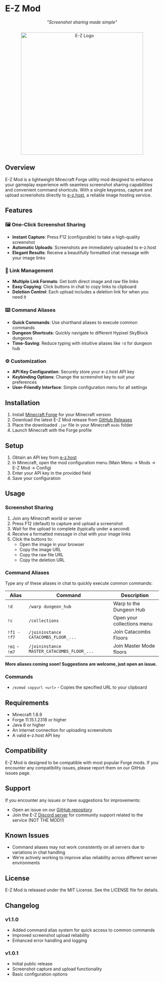 # E-Z Mod

<div align="center">
  <i>"Screenshot sharing made simple"</i>
</div>

<p align="center" style="margin-top: 25px;">
  <img src="https://assets.e-z.gg/e-ztransparent.png" alt="E-Z Logo" width="400">
</p>

## Overview

E-Z Mod is a lightweight Minecraft Forge utility mod designed to enhance your gameplay experience with seamless screenshot sharing capabilities and convenient command shortcuts. With a single keypress, capture and upload screenshots directly to [e-z.host](https://e-z.host), a reliable image hosting service.

## Features

### 🖼️ One-Click Screenshot Sharing

- **Instant Capture**: Press F12 (configurable) to take a high-quality screenshot
- **Automatic Uploads**: Screenshots are immediately uploaded to e-z.host
- **Elegant Results**: Receive a beautifully formatted chat message with your image links

### 🔗 Link Management

- **Multiple Link Formats**: Get both direct image and raw file links
- **Easy Copying**: Click buttons in chat to copy links to clipboard
- **Deletion Control**: Each upload includes a deletion link for when you need it

### ⌨️ Command Aliases

- **Quick Commands**: Use shorthand aliases to execute common commands
- **Dungeon Shortcuts**: Quickly navigate to different Hypixel SkyBlock dungeons
- **Time-Saving**: Reduce typing with intuitive aliases like `!d` for dungeon hub

### ⚙️ Customization

- **API Key Configuration**: Securely store your e-z.host API key
- **Keybinding Options**: Change the screenshot key to suit your preferences
- **User-Friendly Interface**: Simple configuration menu for all settings

## Installation

1. Install [Minecraft Forge](https://files.minecraftforge.net/) for your Minecraft version
2. Download the latest E-Z Mod release from [GitHub Releases](https://github.com/q4ow/ezmod/releases)
3. Place the downloaded `.jar` file in your Minecraft `mods` folder
4. Launch Minecraft with the Forge profile

## Setup

1. Obtain an API key from [e-z.host](https://e-z.host)
2. In Minecraft, open the mod configuration menu (Main Menu → Mods → E-Z Mod → Config)
3. Enter your API key in the provided field
4. Save your configuration

## Usage

### Screenshot Sharing

1. Join any Minecraft world or server
2. Press F12 (default) to capture and upload a screenshot
3. Wait for the upload to complete (typically under a second)
4. Receive a formatted message in chat with your image links
5. Click the buttons to:
   - Open the image in your browser
   - Copy the image URL
   - Copy the raw file URL
   - Copy the deletion URL

### Command Aliases

Type any of these aliases in chat to quickly execute common commands:

| Alias | Command | Description |
|-------|---------|-------------|
| `!d` | `/warp dungeon_hub` | Warp to the Dungeon Hub |
| `!c` | `/collections` | Open your collections menu |
| `!f1 - !f7` | `/joininstance CATACOMBS_FLOOR_...` | Join Catacombs Floors |
| `!m1` - `!m7` | `/joininstance MASTER_CATACOMBS_FLOOR_...` | Join Master Mode floors |

__More aliases coming soon! Suggestions are welcome, just open an issue.__

### Commands

- `/ezmod copyurl <url>` - Copies the specified URL to your clipboard

## Requirements

- Minecraft 1.8.9
- Forge 11.15.1.2318 or higher
- Java 8 or higher
- An internet connection for uploading screenshots
- A valid e-z.host API key

## Compatibility

E-Z Mod is designed to be compatible with most popular Forge mods. If you encounter any compatibility issues, please report them on our GitHub issues page.

## Support

If you encounter any issues or have suggestions for improvements:

- Open an issue on our [GitHub repository](https://github.com/q4ow/ezmod/issues)
- Join the E-Z [Discord server](https://discord.gg/ez) for community support related to the service (NOT THE MOD!!)

## Known Issues

- Command aliases may not work consistently on all servers due to variations in chat handling
- We're actively working to improve alias reliability across different server environments

## License

E-Z Mod is released under the MIT License. See the LICENSE file for details.

## Changelog

### v1.1.0
- Added command alias system for quick access to common commands
- Improved screenshot upload reliability
- Enhanced error handling and logging

### v1.0.1
- Initial public release
- Screenshot capture and upload functionality
- Basic configuration options
